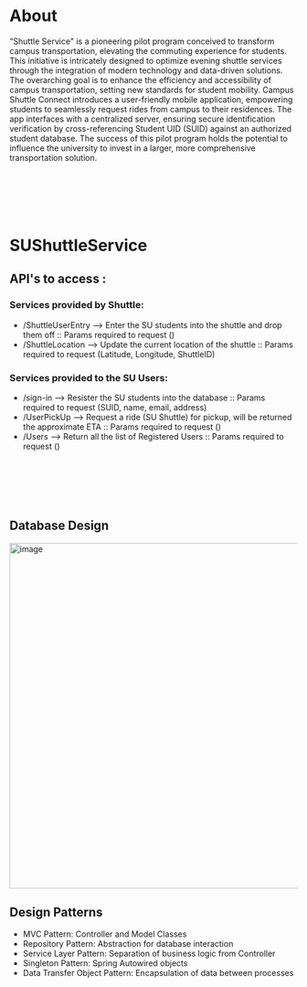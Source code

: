 # About 
“Shuttle Service" is a pioneering pilot program conceived to transform campus transportation, elevating the commuting experience for students. This initiative is intricately designed to optimize evening shuttle services through the integration of modern technology and data-driven solutions. The overarching goal is to enhance the efficiency and accessibility of campus transportation, setting new standards for student mobility. Campus Shuttle Connect introduces a user-friendly mobile application, empowering students to seamlessly request rides from campus to their residences. The app interfaces with a centralized server, ensuring secure identification verification by cross-referencing Student UID (SUID) against an authorized student database. The success of this pilot program holds the potential to influence the university to invest in a larger, more comprehensive transportation solution.

&nbsp;
---
&nbsp;

# SUShuttleService

## API's to access :

### Services provided by Shuttle:
- /ShuttleUserEntry --> Enter the SU students into the shuttle and drop them off :: Params required to request ()
- /ShuttleLocation --> Update the current location of the shuttle :: Params required to request (Latitude, Longitude, ShuttleID)

### Services provided to the SU Users:
- /sign-in --> Resister the SU students into the database :: Params required to request (SUID, name, email, address)
- /UserPickUp --> Request a ride (SU Shuttle) for pickup, will be returned the approximate ETA :: Params required to request ()
- /Users --> Return all the list of Registered Users :: Params required to request ()

&nbsp;
---
&nbsp;
## Database Design
<img width="605" alt="image" src="https://github.com/nilesh507/SUShuttleService/assets/56382235/65ee90c7-cf13-4b44-af29-3e78d8cdaea0">

## Design Patterns 

- MVC Pattern: Controller and Model Classes
- Repository Pattern: Abstraction for database interaction 
- Service Layer Pattern: Separation of business logic from Controller
- Singleton Pattern: Spring Autowired objects
- Data Transfer Object Pattern: Encapsulation of data between processes






